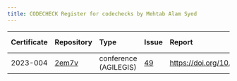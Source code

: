 ```yaml
---
title: CODECHECK Register for codechecks by Mehtab Alam Syed
---
```



|Certificate |Repository |Type                  |Issue |Report                                |Check date |
|:-------|:--------------------------------|:------------------|:---|:--------------------------|:----------|
|2023-004    |[2em7v](https://osf.io/2em7v)|conference (AGILEGIS) |[49](https://github.com/codecheckers/register/issues/49)|https://doi.org/10.17605/osf.io/2em7v |2023-06-13 |

